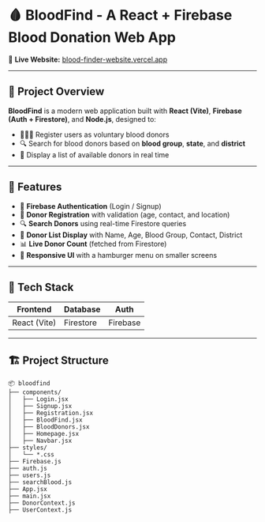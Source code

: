 # 🩸 BloodFind - A React + Firebase Blood Donation Web App

🔗 **Live Website:** [blood-finder-website.vercel.app](https://blood-finder-website.vercel.app/)

---

## 📌 Project Overview

**BloodFind** is a modern web application built with **React (Vite)**, **Firebase (Auth + Firestore)**, and **Node.js**, designed to:

- 🧑‍🤝‍🧑 Register users as voluntary blood donors  
- 🔍 Search for blood donors based on **blood group**, **state**, and **district**  
- 🧾 Display a list of available donors in real time

---

## 🚀 Features

- 🔐 **Firebase Authentication** (Login / Signup)
- 📝 **Donor Registration** with validation (age, contact, and location)
- 🔍 **Search Donors** using real-time Firestore queries
- 📄 **Donor List Display** with Name, Age, Blood Group, Contact, District
- 📊 **Live Donor Count** (fetched from Firestore)
- 📱 **Responsive UI** with a hamburger menu on smaller screens

---

## 🔧 Tech Stack

| Frontend           | Database  | Auth      |
|--------------------|-----------|-----------|
| React (Vite)       | Firestore | Firebase  |


---

## 🏗️ Project Structure

```
📦 bloodfind
├── components/
│   ├── Login.jsx
│   ├── Signup.jsx
│   ├── Registration.jsx
│   ├── BloodFind.jsx
│   ├── BloodDonors.jsx
│   ├── Homepage.jsx
│   ├── Navbar.jsx
├── styles/
│   └── *.css
├── Firebase.js
├── auth.js
├── users.js
├── searchBlood.js
├── App.jsx
├── main.jsx
├── DonorContext.js
├── UserContext.js
```

